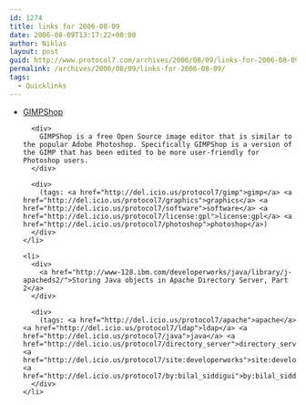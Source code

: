 ```yaml
---
id: 1274
title: links for 2006-08-09
date: 2006-08-09T13:17:22+00:00
author: Niklas
layout: post
guid: http://www.protocol7.com/archives/2006/08/09/links-for-2006-08-09/
permalink: /archives/2006/08/09/links-for-2006-08-09/
tags:
  - Quicklinks
---
```

<div class='microid-e313d83e1c28cfab3146eb413ac46e9323e63f5d'>
  <ul>
    <li>
      <div>
        <a href="http://www.gimpshop.net/">GIMPShop</a>
      </div>
      
      <div>
        GIMPShop is a free Open Source image editor that is similar to the popular Adobe Photoshop. Specifically GIMPShop is a version of the GIMP that has been edited to be more user-friendly for Photoshop users.
      </div>
      
      <div>
        (tags: <a href="http://del.icio.us/protocol7/gimp">gimp</a> <a href="http://del.icio.us/protocol7/graphics">graphics</a> <a href="http://del.icio.us/protocol7/software">software</a> <a href="http://del.icio.us/protocol7/license:gpl">license:gpl</a> <a href="http://del.icio.us/protocol7/photoshop">photoshop</a>)
      </div>
    </li>
    
    <li>
      <div>
        <a href="http://www-128.ibm.com/developerworks/java/library/j-apacheds2/">Storing Java objects in Apache Directory Server, Part 2</a>
      </div>
      
      <div>
        (tags: <a href="http://del.icio.us/protocol7/apache">apache</a> <a href="http://del.icio.us/protocol7/ldap">ldap</a> <a href="http://del.icio.us/protocol7/java">java</a> <a href="http://del.icio.us/protocol7/directory_server">directory_server</a> <a href="http://del.icio.us/protocol7/site:developerworks">site:developerworks</a> <a href="http://del.icio.us/protocol7/by:bilal_siddigui">by:bilal_siddigui</a>)
      </div>
    </li>
  </ul>
</div>